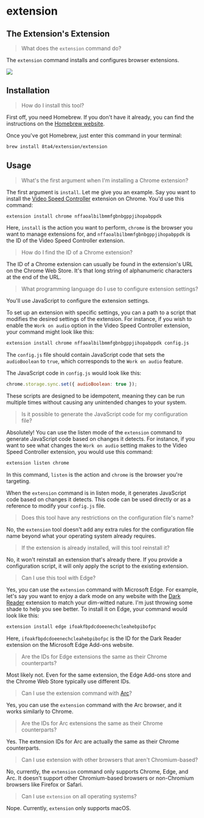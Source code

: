 # extension

## The Extension's Extension

> What does the `extension` command do?

The `extension` command installs and configures browser extensions.

[![](https://raw.githubusercontent.com/8ta4/extension-media/793b87bbe0aa62cc9ba4a32985917b439b0f89e1/timeline.gif)](https://youtu.be/eOWOEvO5uys)

## Installation

> How do I install this tool?

First off, you need Homebrew. If you don't have it already, you can find the instructions on the [Homebrew website](https://brew.sh/).

Once you've got Homebrew, just enter this command in your terminal:

```sh
brew install 8ta4/extension/extension
```

## Usage

> What's the first argument when I'm installing a Chrome extension?

The first argument is `install`. Let me give you an example. Say you want to install the [Video Speed Controller](https://chrome.google.com/webstore/detail/video-speed-controller/nffaoalbilbmmfgbnbgppjihopabppdk) extension on Chrome. You'd use this command:

```sh
extension install chrome nffaoalbilbmmfgbnbgppjihopabppdk
```

Here, `install` is the action you want to perform, `chrome` is the browser you want to manage extensions for, and `nffaoalbilbmmfgbnbgppjihopabppdk` is the ID of the Video Speed Controller extension.

> How do I find the ID of a Chrome extension?

The ID of a Chrome extension can usually be found in the extension's URL on the Chrome Web Store. It's that long string of alphanumeric characters at the end of the URL.

> What programming language do I use to configure extension settings?

You'll use JavaScript to configure the extension settings.

To set up an extension with specific settings, you can a path to a script that modifies the desired settings of the extension. For instance, if you wish to enable the `Work on audio` option in the Video Speed Controller extension, your command might look like this:

```sh
extension install chrome nffaoalbilbmmfgbnbgppjihopabppdk config.js
```

The `config.js` file should contain JavaScript code that sets the `audioBoolean` to `true`, which corresponds to the `Work on audio` feature.

The JavaScript code in `config.js` would look like this:

```javascript
chrome.storage.sync.set({ audioBoolean: true });
```

These scripts are designed to be idempotent, meaning they can be run multiple times without causing any unintended changes to your system.

> Is it possible to generate the JavaScript code for my configuration file?

Absolutely! You can use the listen mode of the `extension` command to generate JavaScript code based on changes it detects. For instance, if you want to see what changes the `Work on audio` setting makes to the Video Speed Controller extension, you would use this command:

```sh
extension listen chrome
```

In this command, `listen` is the action and `chrome` is the browser you're targeting.

When the `extension` command is in listen mode, it generates JavaScript code based on changes it detects. This code can be used directly or as a reference to modify your `config.js` file.

> Does this tool have any restrictions on the configuration file's name?

No, the `extension` tool doesn't add any extra rules for the configuration file name beyond what your operating system already requires.

> If the extension is already installed, will this tool reinstall it?

No, it won't reinstall an extension that's already there. If you provide a configuration script, it will only apply the script to the existing extension.

> Can I use this tool with Edge?

Yes, you can use the `extension` command with Microsoft Edge. For example, let's say you want to enjoy a dark mode on any website with the [Dark Reader](https://microsoftedge.microsoft.com/addons/detail/dark-reader/ifoakfbpdcdoeenechcleahebpibofpc) extension to match your dim-witted nature. I'm just throwing some shade to help you see better. To install it on Edge, your command would look like this:

```sh
extension install edge ifoakfbpdcdoeenechcleahebpibofpc
```

Here, `ifoakfbpdcdoeenechcleahebpibofpc` is the ID for the Dark Reader extension on the Microsoft Edge Add-ons website.

> Are the IDs for Edge extensions the same as their Chrome counterparts?

Most likely not. Even for the same extension, the Edge Add-ons store and the Chrome Web Store typically use different IDs.

> Can I use the extension command with [Arc](https://arc.net)?

Yes, you can use the `extension` command with the Arc browser, and it works similarly to Chrome.

> Are the IDs for Arc extensions the same as their Chrome counterparts?

Yes. The extension IDs for Arc are actually the same as their Chrome counterparts.

> Can I use extension with other browsers that aren't Chromium-based?

No, currently, the `extension` command only supports Chrome, Edge, and Arc. It doesn't support other Chromium-based browsers or non-Chromium browsers like Firefox or Safari.

> Can I use `extension` on all operating systems?

Nope. Currently, `extension` only supports macOS.
